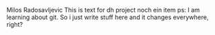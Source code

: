 Milos Radosavljevic
This is text for dh project
noch ein item
ps: I am learning about git.
So i just write stuff here and it changes everywhere, right?
